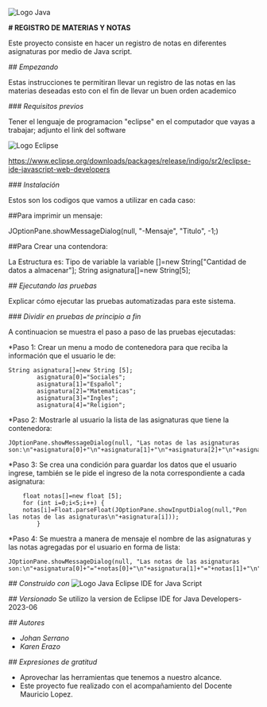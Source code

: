 
 ![Logo Java](https://seeklogo.com/images/J/java-logo-7833D1D21A-seeklogo.com.png)

<!-- Se realizo un cambio en el titulo del proyecto -->
**# REGISTRO DE MATERIAS Y NOTAS**

Este proyecto consiste en hacer un registro de notas en diferentes asignaturas por medio de Java script.

<!-- se modifico la parte de empezando -->

_## Empezando_

Estas instrucciones te permitiran llevar un registro de las notas en las materias deseadas esto con el fin de llevar un buen orden academico

<!-- cambios en requisitos previos -->

_### Requisitos previos_

Tener el lenguaje de programacion "eclipse" en el computador que vayas a trabajar; adjunto el link del software 

<!-- Se inserto el logo -->

![Logo Eclipse](https://branditechture.agency/brand-logos/wp-content/uploads/2023/05/Eclipse-IDE.png)

<!-- enlace de eclipse -->

https://www.eclipse.org/downloads/packages/release/indigo/sr2/eclipse-ide-javascript-web-developers

<!-- Cambios en instalacion -->

_### Instalación_

Estos son los codigos que vamos a utilizar en cada caso:


##Para imprimir un mensaje: 

JOptionPane.showMessageDialog(null, "-Mensaje", "Titulo", -1;)

<!-- Segundo cambio en instalacion -->
##Para Crear una contendora:

La Estructura es:
Tipo de variable la variable []=new String["Cantidad de datos a almacenar"];
String asignatura[]=new String[5];


_## Ejecutando las pruebas_

Explicar cómo ejecutar las pruebas automatizadas para este sistema.

<!-- Se realizo un cambio en la division de pruebas -->

_### Dividir en pruebas de principio a fin_

A continuacion se muestra el paso a paso de las pruebas ejecutadas: 

*Paso 1: Crear un menu a modo de contenedora para que reciba la información que el usuario le de:
   
	String asignatura[]=new String [5];
	        asignatura[0]="Sociales";
		    asignatura[1]="Español";
	        asignatura[2]="Matematicas";
	        asignatura[3]="Ingles";
            asignatura[4]="Religion";
		
*Paso 2: Mostrarle al usuario la lista de las asignaturas que tiene la contenedora:

    JOptionPane.showMessageDialog(null, "Las notas de las asignaturas son:\n"+asignatura[0]+"\n"+asignatura[1]+"\n"+asignatura[2]+"\n"+asignatura[3]+"\n"+asignatura[4]);

*Paso 3: Se crea una condición para guardar los datos que el usuario ingrese, también se le pide el ingreso de la nota correspondiente a cada asignatura:

		float notas[]=new float [5];
		for (int i=0;i<5;i++) {
		notas[i]=Float.parseFloat(JOptionPane.showInputDialog(null,"Pon las notas de las asignaturas\n"+asignatura[i]));
			}


*Paso 4: Se muestra a manera de mensaje el nombre de las asignaturas y las notas agregadas por el usuario en forma de lista:

    JOptionPane.showMessageDialog(null, "Las notas de las asignaturas son:\n"+asignatura[0]+"="+notas[0]+"\n"+asignatura[1]+"="+notas[1]+"\n"+asignatura[2]+"="+notas[2]+"\n"+asignatura[3]+"="+notas[3]+"\n"+asignatura[4]+"="+notas[4]+"\n");

<!-- Cambios en la descripcion del programa utilizado -->
_## Construido con_
    ![Logo Java](https://media.imgcdn.org/repo/2023/03/eclipse-ide-for-java-developers/eclipse-logo.png)     Eclipse IDE for Java Script

<!-- Cambio en la version del programa utilizado -->
_## Versionado_
Se utilizo la version de Eclipse IDE for Java Developers-2023-06

<!-- Se realizaron cambios en autores y expresiones de gratitud -->
_## Autores_
* *Johan Serrano*
* *Karen Erazo*

_## Expresiones de gratitud_
* Aprovechar las herramientas que tenemos a nuestro alcance.
* Este proyecto fue realizado con el acompañamiento del Docente Mauricio Lopez.

